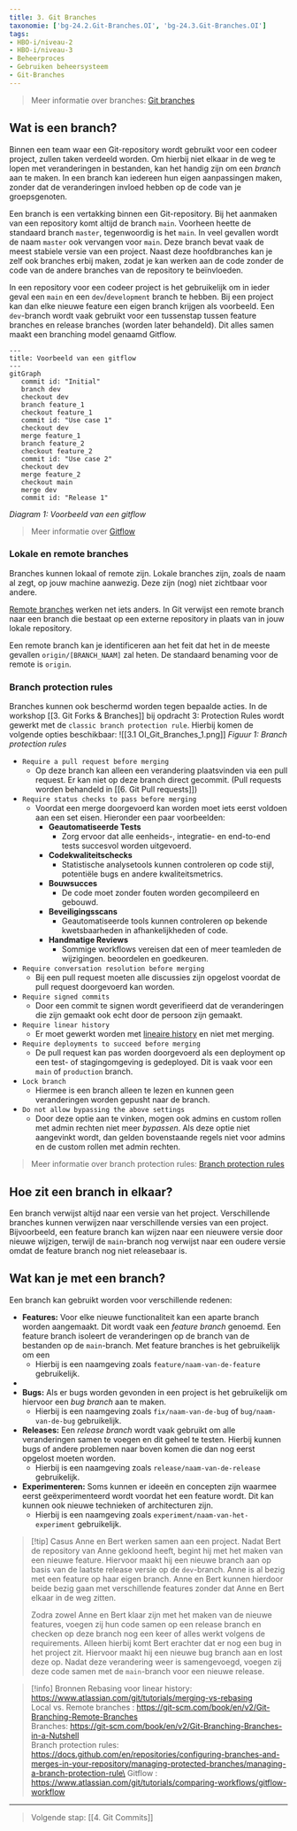 ```yaml
---
title: 3. Git Branches
taxonomie: ['bg-24.2.Git-Branches.OI', 'bg-24.3.Git-Branches.OI']
tags:
- HBO-i/niveau-2
- HBO-i/niveau-3
- Beheerproces
- Gebruiken beheersysteem
- Git-Branches
---
```


> Meer informatie over branches: [Git branches](https://git-scm.com/book/en/v2/Git-Branching-Branches-in-a-Nutshell)

## Wat is een branch?
Binnen een team waar een Git-repository wordt gebruikt voor een codeer project, zullen taken verdeeld worden. Om hierbij niet elkaar in de weg te lopen met veranderingen in bestanden, kan het handig zijn om een *branch* aan te maken. In een branch kan iedereen hun eigen aanpassingen maken, zonder dat de veranderingen invloed hebben op de code van je groepsgenoten. 

Een branch is een vertakking binnen een Git-repository. Bij het aanmaken van een repository komt altijd de branch `main`. Voorheen heette de standaard branch `master`, tegenwoordig is het `main`. In veel gevallen wordt de naam `master` ook vervangen voor `main`. Deze branch bevat vaak de meest stabiele versie van een project. Naast deze hoofdbranches kan je zelf ook branches erbij maken, zodat je kan werken aan de code zonder de code van de andere branches van de repository te beïnvloeden. 

In een repository voor een codeer project is het gebruikelijk om in ieder geval een `main` en een `dev`/`development` branch te hebben. Bij een project kan dan elke nieuwe feature een eigen branch krijgen als voorbeeld. Een `dev`-branch wordt vaak gebruikt voor een tussenstap tussen feature branches en release branches (worden later behandeld). Dit alles samen maakt een branching model genaamd Gitflow. 

```mermaid
---
title: Voorbeeld van een gitflow
---
gitGraph
   commit id: "Initial"
   branch dev
   checkout dev
   branch feature_1
   checkout feature_1
   commit id: "Use case 1"
   checkout dev
   merge feature_1
   branch feature_2
   checkout feature_2
   commit id: "Use case 2"
   checkout dev
   merge feature_2
   checkout main
   merge dev
   commit id: "Release 1"

```
*Diagram 1: Voorbeeld van een gitflow*

> Meer informatie over [Gitflow](https://www.atlassian.com/git/tutorials/comparing-workflows/gitflow-workflow)

### Lokale en remote branches
Branches kunnen lokaal of remote zijn. Lokale branches zijn, zoals de naam al zegt, op jouw machine aanwezig. Deze zijn (nog) niet zichtbaar voor andere.

[Remote branches](https://git-scm.com/book/en/v2/Git-Branching-Remote-Branches) werken net iets anders. In Git verwijst een remote branch naar een branch die bestaat op een externe repository in plaats van in jouw lokale repository. 

Een remote branch kan je identificeren aan het feit dat het in de meeste gevallen `origin/[BRANCH_NAAM]` zal heten. De standaard benaming voor de remote is `origin`. 

### Branch protection rules
Branches kunnen ook beschermd worden tegen bepaalde acties. In de workshop [[3. Git Forks & Branches]] bij opdracht 3: Protection Rules wordt gewerkt met de `classic branch protection rule`. Hierbij komen de volgende opties beschikbaar:
![[3.1 OI_Git_Branches_1.png]]
*Figuur 1: Branch protection rules*

- `Require a pull request before merging`
	- Op deze branch kan alleen een verandering plaatsvinden via een pull request. Er kan niet op deze branch direct gecommit. (Pull requests worden behandeld in [[6. Git Pull requests]])
- `Require status checks to pass before merging`
	- Voordat een merge doorgevoerd kan worden moet iets eerst voldoen aan een set eisen. Hieronder een paar voorbeelden:
		- **Geautomatiseerde Tests**
			- Zorg ervoor dat alle eenheids-, integratie- en end-to-end tests succesvol worden uitgevoerd.
		- **Codekwaliteitschecks**
			- Statistische analysetools kunnen controleren op code stijl, potentiële bugs en andere kwaliteitsmetrics.
		- **Bouwsucces**
			- De code moet zonder fouten worden gecompileerd en gebouwd.
		- **Beveiligingsscans**
			- Geautomatiseerde tools kunnen controleren op bekende kwetsbaarheden in afhankelijkheden of code.
		- **Handmatige Reviews**
			- Sommige workflows vereisen dat een of meer teamleden de wijzigingen. beoordelen en goedkeuren.
- `Require conversation resolution before merging`
	- Bij een pull request moeten alle discussies zijn opgelost voordat de pull request doorgevoerd kan worden.
- `Require signed commits`
	- Door een commit te signen wordt geverifieerd dat de veranderingen die zijn gemaakt ook echt door de persoon zijn gemaakt.
- `Require linear history`
	- Er moet gewerkt worden met [lineaire history](https://www.atlassian.com/git/tutorials/merging-vs-rebasing) en niet met merging.
- `Require deployments to succeed before merging`
	- De pull request kan pas worden doorgevoerd als een deployment op een test- of stagingomgeving is gedeployed. Dit is vaak voor een `main` of `production` branch.
- `Lock branch`
	- Hiermee is een branch alleen te lezen en kunnen geen veranderingen worden gepusht naar de branch.
- `Do not allow bypassing the above settings`
	- Door deze optie aan te vinken, mogen ook admins en custom rollen met admin rechten niet meer *bypassen*. Als deze optie niet aangevinkt wordt, dan gelden bovenstaande regels niet voor admins en de custom rollen met admin rechten.

> Meer informatie over branch protection rules: [Branch protection rules](https://docs.github.com/en/repositories/configuring-branches-and-merges-in-your-repository/managing-protected-branches/managing-a-branch-protection-rule)

## Hoe zit een branch in elkaar?
Een branch verwijst altijd naar een versie van het project. Verschillende branches kunnen verwijzen naar verschillende versies van een project. Bijvoorbeeld, een feature branch kan wijzen naar een nieuwere versie door nieuwe wijzigen, terwijl de `main`-branch nog verwijst naar een oudere versie omdat de feature branch nog niet releasebaar is.

## Wat kan je met een branch?
Een branch kan gebruikt worden voor verschillende redenen:
- **Features:** Voor elke nieuwe functionaliteit kan een aparte branch worden aangemaakt. Dit wordt vaak een *feature branch* genoemd. Een feature branch isoleert de veranderingen op de branch van de bestanden op de `main`-branch. Met feature branches is het gebruikelijk om een 
	- Hierbij is een naamgeving zoals `feature/naam-van-de-feature` gebruikelijk.
- 
- **Bugs:** Als er bugs worden gevonden in een project is het gebruikelijk om hiervoor een *bug branch* aan te maken. 
	- Hierbij is een naamgeving zoals `fix/naam-van-de-bug` of `bug/naam-van-de-bug` gebruikelijk.
- **Releases:** Een *release branch* wordt vaak gebruikt om alle veranderingen samen te voegen en dit geheel te testen. Hierbij kunnen bugs of andere problemen naar boven komen die dan nog eerst opgelost moeten worden.
	- Hierbij is een naamgeving zoals `release/naam-van-de-release` gebruikelijk.
- **Experimenteren:** Soms kunnen er ideeën en concepten zijn waarmee eerst geëxperimenteerd wordt voordat het een feature wordt. Dit kan kunnen ook nieuwe technieken of architecturen zijn.
	- Hierbij is een naamgeving zoals `experiment/naam-van-het-experiment` gebruikelijk.

> [!tip] Casus
> Anne en Bert werken samen aan een project. Nadat Bert de repository van Anne gekloond heeft, begint hij met het maken van een nieuwe feature. Hiervoor maakt hij een nieuwe branch aan op basis van de laatste release versie op de `dev`-branch. Anne is al bezig met een feature op haar eigen branch. Anne en Bert kunnen hierdoor beide bezig gaan met verschillende features zonder dat Anne en Bert elkaar in de weg zitten.
> 
> Zodra zowel Anne en Bert klaar zijn met het maken van de nieuwe features, voegen zij hun code samen op een release branch en checken op deze branch nog een keer of alles werkt volgens de requirements. Alleen hierbij komt Bert erachter dat er nog een bug in het project zit. Hiervoor maakt hij een nieuwe bug branch aan en lost deze op. Nadat deze verandering weer is samengevoegd, voegen zij deze code samen met de `main`-branch voor een nieuwe release. 

> [!info] Bronnen
> Rebasing voor linear history: https://www.atlassian.com/git/tutorials/merging-vs-rebasing \
> Local vs. Remote branches : https://git-scm.com/book/en/v2/Git-Branching-Remote-Branches \
> Branches: https://git-scm.com/book/en/v2/Git-Branching-Branches-in-a-Nutshell \
> Branch protection rules: https://docs.github.com/en/repositories/configuring-branches-and-merges-in-your-repository/managing-protected-branches/managing-a-branch-protection-rule\
>  Gitflow : https://www.atlassian.com/git/tutorials/comparing-workflows/gitflow-workflow

---

> Volgende stap: [[4. Git Commits]]


